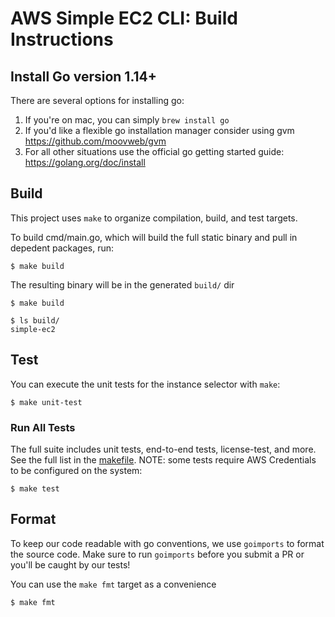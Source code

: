 # AWS Simple EC2 CLI: Build Instructions

## Install Go version 1.14+

There are several options for installing go:

1. If you're on mac, you can simply `brew install go`
2. If you'd like a flexible go installation manager consider using gvm https://github.com/moovweb/gvm
3. For all other situations use the official go getting started guide: https://golang.org/doc/install

## Build

This project uses `make` to organize compilation, build, and test targets.

To build cmd/main.go, which will build the full static binary and pull in depedent packages, run:
```
$ make build
```

The resulting binary will be in the generated `build/` dir

```
$ make build

$ ls build/
simple-ec2
```

## Test

You can execute the unit tests for the instance selector with `make`:

```
$ make unit-test
```

### Run All Tests

The full suite includes unit tests, end-to-end tests, license-test, and more. See the full list in the [makefile](./Makefile). NOTE: some tests require AWS Credentials to be configured on the system:

```
$ make test
```

## Format

To keep our code readable with go conventions, we use `goimports` to format the source code.
Make sure to run `goimports` before you submit a PR or you'll be caught by our tests! 

You can use the `make fmt` target as a convenience
```
$ make fmt
```